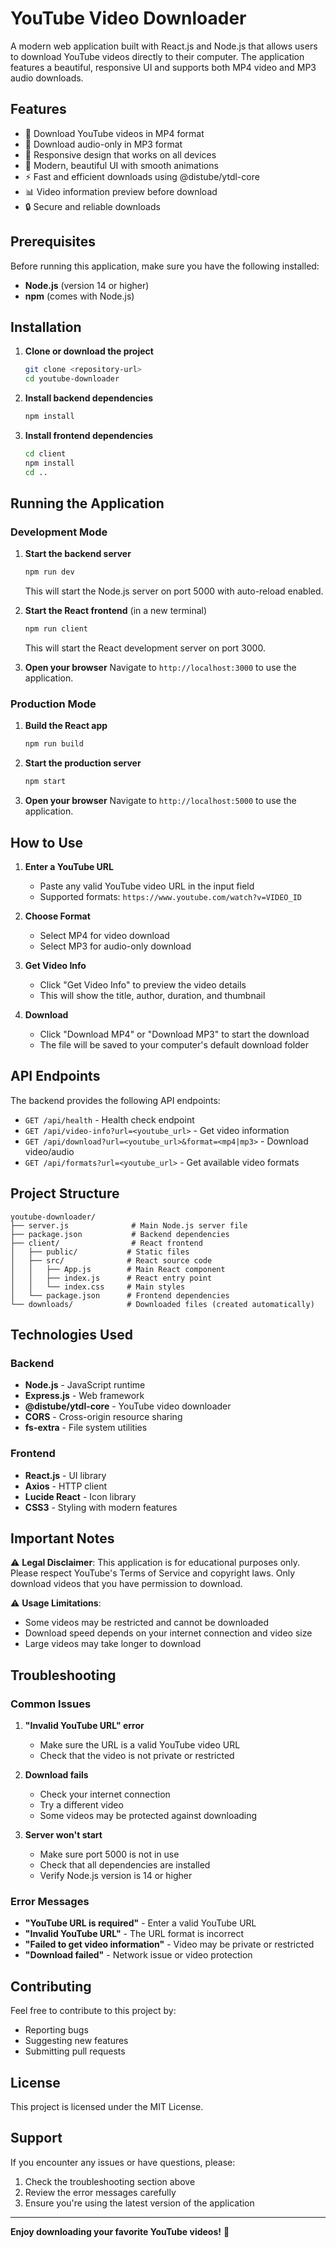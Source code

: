 # YouTube Video Downloader

A modern web application built with React.js and Node.js that allows users to download YouTube videos directly to their computer. The application features a beautiful, responsive UI and supports both MP4 video and MP3 audio downloads.

## Features

- 🎥 Download YouTube videos in MP4 format
- 🎵 Download audio-only in MP3 format
- 📱 Responsive design that works on all devices
- 🎨 Modern, beautiful UI with smooth animations
- ⚡ Fast and efficient downloads using @distube/ytdl-core
- 📊 Video information preview before download
- 🔒 Secure and reliable downloads

## Prerequisites

Before running this application, make sure you have the following installed:

- **Node.js** (version 14 or higher)
- **npm** (comes with Node.js)

## Installation

1. **Clone or download the project**
   ```bash
   git clone <repository-url>
   cd youtube-downloader
   ```

2. **Install backend dependencies**
   ```bash
   npm install
   ```

3. **Install frontend dependencies**
   ```bash
   cd client
   npm install
   cd ..
   ```

## Running the Application

### Development Mode

1. **Start the backend server**
   ```bash
   npm run dev
   ```
   This will start the Node.js server on port 5000 with auto-reload enabled.

2. **Start the React frontend** (in a new terminal)
   ```bash
   npm run client
   ```
   This will start the React development server on port 3000.

3. **Open your browser**
   Navigate to `http://localhost:3000` to use the application.

### Production Mode

1. **Build the React app**
   ```bash
   npm run build
   ```

2. **Start the production server**
   ```bash
   npm start
   ```

3. **Open your browser**
   Navigate to `http://localhost:5000` to use the application.

## How to Use

1. **Enter a YouTube URL**
   - Paste any valid YouTube video URL in the input field
   - Supported formats: `https://www.youtube.com/watch?v=VIDEO_ID`

2. **Choose Format**
   - Select MP4 for video download
   - Select MP3 for audio-only download

3. **Get Video Info**
   - Click "Get Video Info" to preview the video details
   - This will show the title, author, duration, and thumbnail

4. **Download**
   - Click "Download MP4" or "Download MP3" to start the download
   - The file will be saved to your computer's default download folder

## API Endpoints

The backend provides the following API endpoints:

- `GET /api/health` - Health check endpoint
- `GET /api/video-info?url=<youtube_url>` - Get video information
- `GET /api/download?url=<youtube_url>&format=<mp4|mp3>` - Download video/audio
- `GET /api/formats?url=<youtube_url>` - Get available video formats

## Project Structure

```
youtube-downloader/
├── server.js              # Main Node.js server file
├── package.json           # Backend dependencies
├── client/                # React frontend
│   ├── public/           # Static files
│   ├── src/              # React source code
│   │   ├── App.js        # Main React component
│   │   ├── index.js      # React entry point
│   │   └── index.css     # Main styles
│   └── package.json      # Frontend dependencies
└── downloads/            # Downloaded files (created automatically)
```

## Technologies Used

### Backend
- **Node.js** - JavaScript runtime
- **Express.js** - Web framework
- **@distube/ytdl-core** - YouTube video downloader
- **CORS** - Cross-origin resource sharing
- **fs-extra** - File system utilities

### Frontend
- **React.js** - UI library
- **Axios** - HTTP client
- **Lucide React** - Icon library
- **CSS3** - Styling with modern features

## Important Notes

⚠️ **Legal Disclaimer**: This application is for educational purposes only. Please respect YouTube's Terms of Service and copyright laws. Only download videos that you have permission to download.

⚠️ **Usage Limitations**: 
- Some videos may be restricted and cannot be downloaded
- Download speed depends on your internet connection and video size
- Large videos may take longer to download

## Troubleshooting

### Common Issues

1. **"Invalid YouTube URL" error**
   - Make sure the URL is a valid YouTube video URL
   - Check that the video is not private or restricted

2. **Download fails**
   - Check your internet connection
   - Try a different video
   - Some videos may be protected against downloading

3. **Server won't start**
   - Make sure port 5000 is not in use
   - Check that all dependencies are installed
   - Verify Node.js version is 14 or higher

### Error Messages

- **"YouTube URL is required"** - Enter a valid YouTube URL
- **"Invalid YouTube URL"** - The URL format is incorrect
- **"Failed to get video information"** - Video may be private or restricted
- **"Download failed"** - Network issue or video protection

## Contributing

Feel free to contribute to this project by:
- Reporting bugs
- Suggesting new features
- Submitting pull requests

## License

This project is licensed under the MIT License.

## Support

If you encounter any issues or have questions, please:
1. Check the troubleshooting section above
2. Review the error messages carefully
3. Ensure you're using the latest version of the application

---

**Enjoy downloading your favorite YouTube videos!** 🎉
